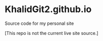# KhalidGit2.github.io
Source code for my personal site

[This repo is not the current live site source.]

